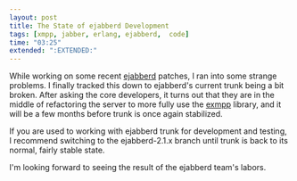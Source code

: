 ```yaml
---
layout: post
title: The State of ejabberd Development
tags: [xmpp, jabber, erlang, ejabberd,  code]
time: "03:25"
extended: ":EXTENDED:"
---
```


While working on some recent [ejabberd](http://www.ejabberd.im)
patches, I ran into some strange problems. I finally tracked this down
to ejabberd's current trunk being a bit broken. After asking the core
developers, it turns out that they are in the middle of refactoring
the server to more fully use the
[exmpp](https://support.process-one.net/doc/display/EXMPP/exmpp+home)
library, and it will be a few months before trunk is once again
stabilized.

If you are used to working with ejabberd trunk for development and
testing, I recommend switching to the ejabberd-2.1.x branch until
trunk is back to its normal, fairly stable state.

I'm looking forward to seeing the result of the ejabberd team's labors.
